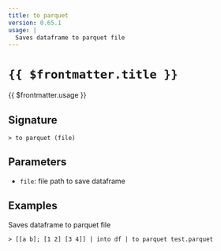```yaml
---
title: to parquet
version: 0.65.1
usage: |
  Saves dataframe to parquet file
---
```


# <code>{{ $frontmatter.title }}</code>

<div style='white-space: pre-wrap;'>{{ $frontmatter.usage }}</div>

## Signature

```> to parquet (file)```

## Parameters

 -  `file`: file path to save dataframe

## Examples

Saves dataframe to parquet file
```shell
> [[a b]; [1 2] [3 4]] | into df | to parquet test.parquet
```

